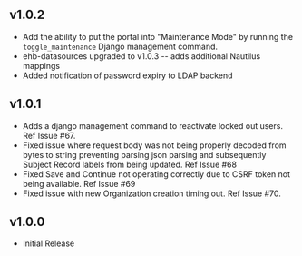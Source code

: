 v1.0.2
---
* Add the ability to put the portal into "Maintenance Mode" by running the
`toggle_maintenance` Django management command.
* ehb-datasources upgraded to v1.0.3 -- adds additional Nautilus mappings
* Added notification of password expiry to LDAP backend

v1.0.1
---
* Adds a django management command to reactivate locked out users. Ref Issue #67.
* Fixed issue where request body was not being properly decoded from bytes
to string preventing parsing json parsing and subsequently Subject Record
labels from being updated. Ref Issue #68
* Fixed Save and Continue not operating correctly due to CSRF token not being
available. Ref Issue #69
* Fixed issue with new Organization creation timing out. Ref Issue #70.

v1.0.0
---
* Initial Release
